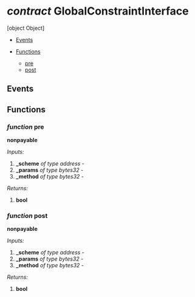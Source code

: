 # *contract* GlobalConstraintInterface
[object Object]

- [Events](#events)

- [Functions](#functions)
    - [pre](#function-pre)
    - [post](#function-post)

## Events

## Functions
### *function* pre
**nonpayable**

*Inputs:*
1. **_scheme** *of type address* - 
2. **_params** *of type bytes32* - 
3. **_method** *of type bytes32* - 

*Returns:*
1. **bool**

### *function* post
**nonpayable**

*Inputs:*
1. **_scheme** *of type address* - 
2. **_params** *of type bytes32* - 
3. **_method** *of type bytes32* - 

*Returns:*
1. **bool**

